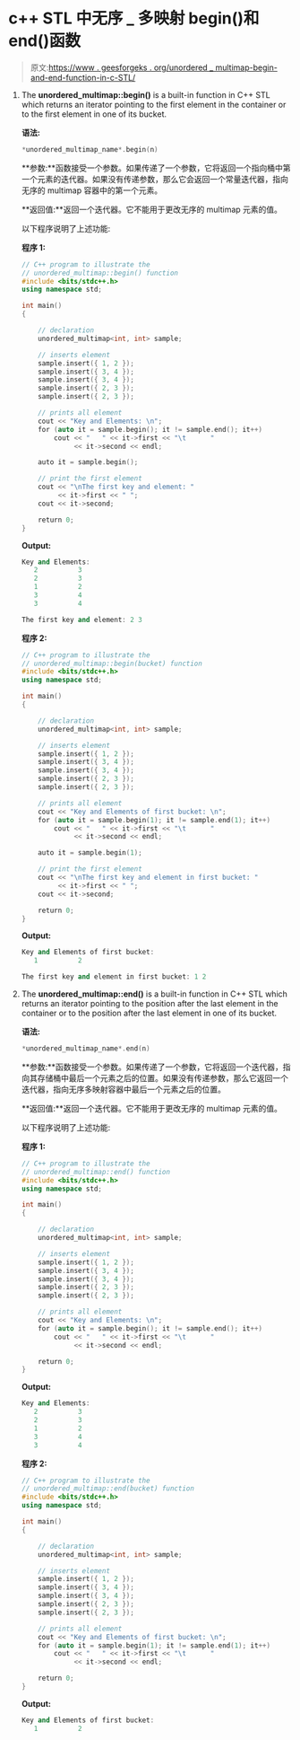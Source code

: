 # c++ STL 中无序 _ 多映射 begin()和 end()函数

> 原文:[https://www . geesforgeks . org/unordered _ multimap-begin-and-end-function-in-c-STL/](https://www.geeksforgeeks.org/unordered_multimap-begin-and-end-function-in-c-stl/)

1.  The **unordered_multimap::begin()** is a built-in function in C++ STL which returns an iterator pointing to the first element in the container or to the first element in one of its bucket.

    **语法:**

    ```cpp
    *unordered_multimap_name*.begin(n)
    ```

    **参数:**函数接受一个参数。如果传递了一个参数，它将返回一个指向桶中第一个元素的迭代器。如果没有传递参数，那么它会返回一个常量迭代器，指向无序的 multimap 容器中的第一个元素。

    **返回值:**返回一个迭代器。它不能用于更改无序的 multimap 元素的值。

    以下程序说明了上述功能:

    **程序 1:**

    ```cpp
    // C++ program to illustrate the
    // unordered_multimap::begin() function
    #include <bits/stdc++.h>
    using namespace std;

    int main()
    {

        // declaration
        unordered_multimap<int, int> sample;

        // inserts element
        sample.insert({ 1, 2 });
        sample.insert({ 3, 4 });
        sample.insert({ 3, 4 });
        sample.insert({ 2, 3 });
        sample.insert({ 2, 3 });

        // prints all element
        cout << "Key and Elements: \n";
        for (auto it = sample.begin(); it != sample.end(); it++)
            cout << "   " << it->first << "\t      "
                 << it->second << endl;

        auto it = sample.begin();

        // print the first element
        cout << "\nThe first key and element: "
             << it->first << " ";
        cout << it->second;

        return 0;
    }
    ```

    **Output:**

    ```cpp
    Key and Elements: 
       2          3
       2          3
       1          2
       3          4
       3          4

    The first key and element: 2 3

    ```

    **程序 2:**

    ```cpp
    // C++ program to illustrate the
    // unordered_multimap::begin(bucket) function
    #include <bits/stdc++.h>
    using namespace std;

    int main()
    {

        // declaration
        unordered_multimap<int, int> sample;

        // inserts element
        sample.insert({ 1, 2 });
        sample.insert({ 3, 4 });
        sample.insert({ 3, 4 });
        sample.insert({ 2, 3 });
        sample.insert({ 2, 3 });

        // prints all element
        cout << "Key and Elements of first bucket: \n";
        for (auto it = sample.begin(1); it != sample.end(1); it++)
            cout << "   " << it->first << "\t      "
                 << it->second << endl;

        auto it = sample.begin(1);

        // print the first element
        cout << "\nThe first key and element in first bucket: "
             << it->first << " ";
        cout << it->second;

        return 0;
    }
    ```

    **Output:**

    ```cpp
    Key and Elements of first bucket: 
       1          2

    The first key and element in first bucket: 1 2

    ```

2.  The **unordered_multimap::end()** is a built-in function in C++ STL which returns an iterator pointing to the position after the last element in the container or to the position after the last element in one of its bucket.

    **语法:**

    ```cpp
    *unordered_multimap_name*.end(n)
    ```

    **参数:**函数接受一个参数。如果传递了一个参数，它将返回一个迭代器，指向其存储桶中最后一个元素之后的位置。如果没有传递参数，那么它返回一个迭代器，指向无序多映射容器中最后一个元素之后的位置。

    **返回值:**返回一个迭代器。它不能用于更改无序的 multimap 元素的值。

    以下程序说明了上述功能:

    **程序 1:**

    ```cpp
    // C++ program to illustrate the
    // unordered_multimap::end() function
    #include <bits/stdc++.h>
    using namespace std;

    int main()
    {

        // declaration
        unordered_multimap<int, int> sample;

        // inserts element
        sample.insert({ 1, 2 });
        sample.insert({ 3, 4 });
        sample.insert({ 3, 4 });
        sample.insert({ 2, 3 });
        sample.insert({ 2, 3 });

        // prints all element
        cout << "Key and Elements: \n";
        for (auto it = sample.begin(); it != sample.end(); it++)
            cout << "   " << it->first << "\t      "
                 << it->second << endl;

        return 0;
    }
    ```

    **Output:**

    ```cpp
    Key and Elements: 
       2          3
       2          3
       1          2
       3          4
       3          4

    ```

    **程序 2:**

    ```cpp
    // C++ program to illustrate the
    // unordered_multimap::end(bucket) function
    #include <bits/stdc++.h>
    using namespace std;

    int main()
    {

        // declaration
        unordered_multimap<int, int> sample;

        // inserts element
        sample.insert({ 1, 2 });
        sample.insert({ 3, 4 });
        sample.insert({ 3, 4 });
        sample.insert({ 2, 3 });
        sample.insert({ 2, 3 });

        // prints all element
        cout << "Key and Elements of first bucket: \n";
        for (auto it = sample.begin(1); it != sample.end(1); it++)
            cout << "   " << it->first << "\t      "
                 << it->second << endl;

        return 0;
    }
    ```

    **Output:**

    ```cpp
    Key and Elements of first bucket: 
       1          2

    ```